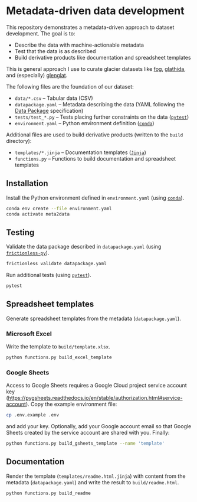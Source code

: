 # Metadata-driven data development

This repository demonstrates a metadata-driven approach to dataset development. The goal is to:

* Describe the data with machine-actionable metadata
* Test that the data is as described
* Build derivative products like documentation and spreadsheet templates

This is general approach I use to curate glacier datasets like [fog](https://gitlab.com/wgms/fog), [glathida](https://gitlab.com/wgms/glathida), and (especially) [glenglat](https://github.com/mjacqu/glenglat).

The following files are the foundation of our dataset:

- `data/*.csv` – Tabular data (CSV)
- `datapackage.yaml` – Metadata describing the data (YAML following the [Data Package](https://datapackage.org/standard/data-package) specification)
- `tests/test_*.py` – Tests placing further constraints on the data ([`pytest`](https://docs.pytest.org))
- `environment.yaml` – Python environment definition ([`conda`](https://docs.conda.io))

Additional files are used to build derivative products (written to the `build` directory):

- `templates/*.jinja` – Documentation templates ([`Jinja`](https://jinja.palletsprojects.com))
- `functions.py` – Functions to build documentation and spreadsheet templates


## Installation

Install the Python environment defined in `environment.yaml` (using [`conda`](https://docs.conda.io)).

```bash
conda env create --file environment.yaml
conda activate meta2data
```

## Testing

Validate the data package described in `datapackage.yaml` (using [`frictionless-py`](https://framework.frictionlessdata.io)).

```bash
frictionless validate datapackage.yaml
```

Run additional tests (using [`pytest`](https://docs.pytest.org)).

```bash
pytest
```

## Spreadsheet templates

Generate spreadsheet templates from the metadata (`datapackage.yaml`).

### Microsoft Excel

Write the template to `build/template.xlsx`.

```bash
python functions.py build_excel_template
```

### Google Sheets

Access to Google Sheets requires a Google Cloud project service
account key (https://pygsheets.readthedocs.io/en/stable/authorization.html#service-account).
Copy the example environment file:

```bash
cp .env.example .env
```

and add your key.
Optionally, add your Google account email so that Google Sheets created by the
service account are shared with you.
Finally:

```bash
python functions.py build_gsheets_template --name 'template'
```

## Documentation

Render the template (`templates/readme.html.jinja`) with content from the metadata (`datapackage.yaml`) and write the result to `build/readme.html`.

```bash
python functions.py build_readme
```
